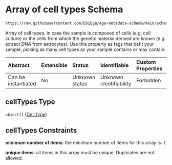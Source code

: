 # Array of cell types Schema

```txt
https://raw.githubusercontent.com/EbiEga/ega-metadata-schema/main/schemas/EGA.sample.json#/properties/cellTypes
```

Array of cell types, in case the sample is composed of cells (e.g. cell culture) or the cells from which the genetic material derived are known (e.g. extract DNA from astrocytes). Use this property as tags that befit your sample, picking as many cell types as your sample contains or may contain.

| Abstract            | Extensible | Status         | Identifiable            | Custom Properties | Additional Properties | Access Restrictions | Defined In                                                                   |
| :------------------ | :--------- | :------------- | :---------------------- | :---------------- | :-------------------- | :------------------ | :--------------------------------------------------------------------------- |
| Can be instantiated | No         | Unknown status | Unknown identifiability | Forbidden         | Forbidden             | none                | [EGA.sample.json\*](../../../schemas/EGA.sample.json "open original schema") |

## cellTypes Type

`object[]` ([Cell type](ega-10-properties-array-of-cell-types-cell-type.md))

## cellTypes Constraints

**minimum number of items**: the minimum number of items for this array is: `1`

**unique items**: all items in this array must be unique. Duplicates are not allowed.
